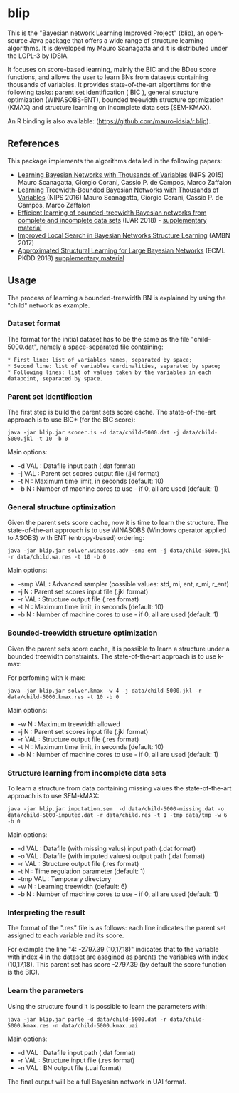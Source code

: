 # blip

This is the "Bayesian network Learning Improved Project" (blip), an open-source Java package that offers a wide range of structure learning algorithms.
It is developed my Mauro Scanagatta and it is distributed under the LGPL-3 by IDSIA. 

It focuses on score-based learning, mainly the BIC and the BDeu score functions, and
allows the user to learn BNs from datasets containing thousands of variables. It provides state-of-the-art algortihms for the following tasks: parent set identification ( BIC ), general structure optimization (WINASOBS-ENT), bounded treewidth structure optimization (KMAX) and structure learning on incomplete data sets (SEM-KMAX). 

An R binding is also available: (https://github.com/mauro-idsia/r.blip).

## References

This package implements the algorithms detailed in the following papers: 
* [Learning Bayesian Networks with Thousands of Variables](https://papers.nips.cc/paper/5803-learning-bayesian-networks-with-thousands-of-variables) (NIPS 2015) Mauro Scanagatta, Giorgio Corani, Cassio P. de Campos, Marco Zaffalon
* [Learning Treewidth-Bounded Bayesian Networks with Thousands of Variables](https://papers.nips.cc/paper/6232-learning-treewidth-bounded-bayesian-networks-with-thousands-of-variables) (NIPS 2016) Mauro Scanagatta, Giorgio Corani, Cassio P. de Campos, Marco Zaffalon
* [Efficient learning of bounded-treewidth Bayesian networks from complete and incomplete data sets](https://www.sciencedirect.com/science/article/pii/S0888613X17307272) (IJAR 2018) - [supplementary material](supplementary-IJAR.pdf)
* [Improved Local Search in Bayesian Networks Structure Learning](http://proceedings.mlr.press/v73/scanagatta17a.html) (AMBN 2017)
* [Approximated Structural Learning for Large Bayesian Networks](https://link.springer.com/article/10.1007/s10994-018-5701-9) (ECML PKDD 2018) [supplementary material](supplementary-ML17.pdf)


## Usage

The process of learning a bounded-treewidth BN is explained by using the "child" network as example.

### Dataset format

The format for the initial dataset has to be the same as the file "child-5000.dat", namely a space-separated file containing: 

    * First line: list of variables names, separated by space;
    * Second line: list of variables cardinalities, separated by space;
    * Following lines: list of values taken by the variables in each datapoint, separated by space.

### Parent set identification 

The first step is build the parent sets score cache. The state-of-the-art approach is to use BIC* (for the BIC score): 

```
java -jar blip.jar scorer.is -d data/child-5000.dat -j data/child-5000.jkl -t 10 -b 0 
```

Main options: 
* -d VAL : Datafile input path (.dat format)
* -j VAL : Parent set scores output file (.jkl format)
* -t N   : Maximum time limit, in seconds (default: 10)
* -b N   : Number of machine cores to use - if 0, all are used  (default: 1)

### General structure optimization 

Given the parent sets score cache, now it is time to learn the structure. The state-of-the-art approach is to use WINASOBS (Windows operator applied to ASOBS) with ENT (entropy-based) ordering: 

```
java -jar blip.jar solver.winasobs.adv -smp ent -j data/child-5000.jkl -r data/child.wa.res -t 10 -b 0 
```

Main options: 
* -smp VAL : Advanced sampler (possible values: std, mi, ent, r_mi, r_ent)
* -j N   : Parent set scores input file (.jkl format)
* -r VAL : Structure output file (.res format)
* -t N   : Maximum time limit, in seconds (default: 10)
* -b N   : Number of machine cores to use - if 0, all are used  (default: 1)

### Bounded-treewidth structure optimization 

Given the parent sets score cache, it is possible to learn a structure under a bounded treewidth constraints. The state-of-the-art approach is to use k-max: 

For perfoming with k-max:

```
java -jar blip.jar solver.kmax -w 4 -j data/child-5000.jkl -r data/child-5000.kmax.res -t 10 -b 0
```

Main options: 
*  -w N  : Maximum treewidth allowed
* -j N   : Parent set scores input file (.jkl format)
* -r VAL : Structure output file (.res format)
* -t N   : Maximum time limit, in seconds (default: 10)
* -b N   : Number of machine cores to use - if 0, all are used  (default: 1)

### Structure learning from incomplete data sets

To learn a structure from data containing missing values the state-of-the-art approach is to use SEM-kMAX: 

```
java -jar blip.jar imputation.sem  -d data/child-5000-missing.dat -o data/child-5000-imputed.dat -r data/child.res -t 1 -tmp data/tmp -w 6 -b 0
```

Main options: 
* -d VAL   : Datafile (with missing valus) input path (.dat format)
* -o VAL   : Datafile (with imputed values) output path (.dat format)
* -r VAL   : Structure output file (.res format)
* -t N     : Time regulation parameter (default: 1)
* -tmp VAL : Temporary directory
* -w N     : Learning treewidth (default: 6)
* -b N     : Number of machine cores to use - if 0, all are used  (default: 1)

### Interpreting the result 

The format of the ".res" file is as follows: each line indicates the parent set assigned to each variable and its score.

For example the line "4: -2797.39 (10,17,18)" indicates that to the variable with index 4 in the dataset are assgined as parents the variables with index (10,17,18). This parent set has score -2797.39 (by default the score function is the BIC). 

### Learn the parameters

Using the structure found it is possible to learn the parameters with: 

```
java -jar blip.jar parle -d data/child-5000.dat -r data/child-5000.kmax.res -n data/child-5000.kmax.uai
```

Main options: 
* -d VAL  : Datafile input path (.dat format)
* -r VAL  : Structure input file (.res format)
* -n VAL  : BN output file (.uai format) 

The final output will be a full Bayesian network in UAI format. 
 
